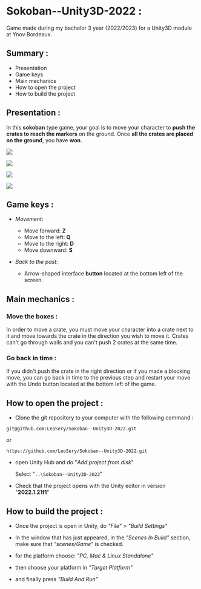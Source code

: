 # Sokoban--Unity3D-2022 :

Game made during my bachelor 3 year (2022/2023) for a Unity3D module at Ynov Bordeaux.

## Summary :

- Presentation
- Game keys
- Main mechanics
- How to open the project
- How to build the project

## Presentation :

In this **sokoban** type game, your goal is to move your character to **push the crates to reach the markers** on the ground. Once **all the crates are placed on the ground**, you have **won**.

![](https://i.imgur.com/YPw64Ak.png)

![](https://i.imgur.com/02rAoQ2.png)

![](https://i.imgur.com/IIX2rid.png)

![](https://i.imgur.com/XMLKYB5.png)

## Game keys :

- _Movement_:

  - Move forward: **Z**
  - Move to the left: **Q**
  - Move to the right: **D**
  - Move downward: **S**

- _Back to the past_:
  - Arrow-shaped interface **button** located at the bottom left of the screen.

## Main mechanics :

### Move the boxes :

In order to move a crate, you must move your character into a crate next to it and move towards the crate in the direction you wish to move it. Crates can't go through walls and you can't push 2 crates at the same time.

### Go back in time :

If you didn't push the crate in the right direction or if you made a blocking move, you can go back in time to the previous step and restart your move with the Undo button located at the bottom left of the game.

## How to open the project :

- Clone the git repository to your computer with the following command :

```
git@github.com:LeoSery/Sokoban--Unity3D-2022.git
```

or

```
https://github.com/LeoSery/Sokoban--Unity3D-2022.git
```

- open Unity Hub and do "_Add project from disk_"

  Select "`..\Sokoban--Unity3D-2022`"

- Check that the project opens with the Unity editor in version "**2022.1.21f1**"

## How to build the project :

- Once the project is open in Unity, do _"File" > "Build Settings"_

- In the window that has just appeared, in the _"Scenes In Build"_ section, make sure that _"scenes/Game"_ is checked.

- for the platform choose: _"PC, Mac & Linux Standalone"_

- then choose your platform in _"Target Platform"_

- and finally press _"Build And Run"_
